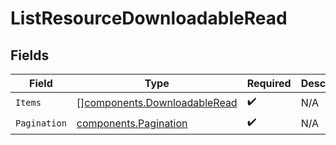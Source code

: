 # ListResourceDownloadableRead


## Fields

| Field                                                                        | Type                                                                         | Required                                                                     | Description                                                                  |
| ---------------------------------------------------------------------------- | ---------------------------------------------------------------------------- | ---------------------------------------------------------------------------- | ---------------------------------------------------------------------------- |
| `Items`                                                                      | [][components.DownloadableRead](../../models/components/downloadableread.md) | :heavy_check_mark:                                                           | N/A                                                                          |
| `Pagination`                                                                 | [components.Pagination](../../models/components/pagination.md)               | :heavy_check_mark:                                                           | N/A                                                                          |